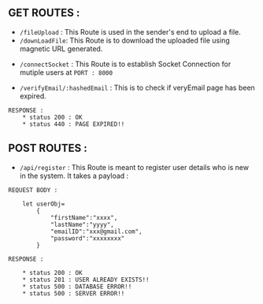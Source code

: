 ## GET ROUTES :

- `/fileUpload` : This Route is used in the sender's end to upload a file.
- `/downLoadFile`: This Route is to download the uploaded file using magnetic URL generated.

* `/connectSocket` : This Route is to establish Socket Connection for mutiple users at `PORT : 8000`

* `/verifyEmail/:hashedEmail` : This is to check if veryEmail page has been expired.

```
RESPONSE :
    * status 200 : OK
    * status 440 : PAGE EXPIRED!!

```

## POST ROUTES :

- `/api/register` : This Route is meant to register user details who is new in the system. It takes a payload :

```
REQUEST BODY :

    let userObj=
        {
            "firstName":"xxxx",
            "lastName":"yyyy",
            "emailID":"xxx@gmail.com",
            "password":"xxxxxxxx"
        }

RESPONSE :

    * status 200 : OK
    * status 201 : USER ALREADY EXISTS!!
    * status 500 : DATABASE ERROR!!
    * status 500 : SERVER ERROR!!


```
